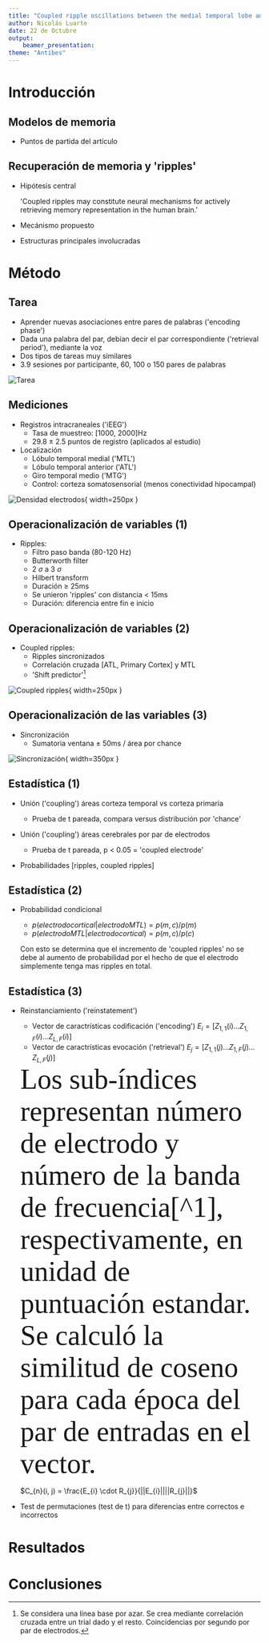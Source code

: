 ```yaml
---
title: "Coupled ripple oscillations between the medial temporal lobe and neocortex retrieve human memory supplementary"
author: Nicolás Luarte
date: 22 de Octubre
output: 
    beamer_presentation:
theme: "Antibes"
---
```


# Introducción

## Modelos de memoria
- Puntos de partida del artículo

## Recuperación de memoria y 'ripples'

- Hipótesis central

    'Coupled ripples may constitute neural mechanisms for actively retrieving memory representation in the human brain.'
    
- Mecánismo propuesto
- Estructuras principales involucradas

# Método

## Tarea

- Aprender nuevas asociaciones entre pares de palabras ('encoding phase')
- Dada una palabra del par, debían decir el par correspondiente ('retrieval period'), mediante la voz
- Dos tipos de tareas muy similares
- 3.9 sesiones por participante, 60, 100 o 150 pares de palabras

![Tarea](/home/nicoluarte/paper_phd/images/task.png)

## Mediciones

- Registros intracraneales ('iEEG')
    * Tasa de muestreo: [1000, 2000]Hz
    * 29.8 ± 2.5 puntos de registro (aplicados al estudio)
- Localización
    * Lóbulo temporal medial ('MTL')
    * Lóbulo temporal anterior ('ATL')
    * Giro temporal medio ('MTG')
    * Control: corteza somatosensorial (menos conectividad hipocampal)
    
![Densidad electrodos](/home/nicoluarte/paper_phd/images/eeg_recordings.png){ width=250px }
    
## Operacionalización de variables (1)
- Ripples:
    * Filtro paso banda (80-120 Hz)
    * Butterworth filter
    * 2 $\sigma$ a 3 $\sigma$
    * Hilbert transform
    * Duración $\ge$ 25ms
    * Se unieron 'ripples' con distancia < 15ms
    * Duración: diferencia entre fin e inicio
    
## Operacionalización de variables (2)
- Coupled ripples:
    * Ripples sincronizados
    * Correlación cruzada [ATL, Primary Cortex] y MTL
    * 'Shift predictor'[^bignote]
    
![Coupled ripples](/home/nicoluarte/paper_phd/images/coupled_ripples.png){ width=250px }
       
[^bignote]: Se considera una línea base por azar. Se crea mediante correlación cruzada entre un trial dado y el resto. Coincidencias por segundo por par de electrodos.

## Operacionalización de las variables (3)
- Sincronización
    * Sumatoria ventana $\pm$ 50ms / área por chance

![Sincronización](/home/nicoluarte/paper_phd/images/sinchronization.png){ width=350px }

## Estadística (1)
- Unión ('coupling') áreas corteza temporal vs corteza primaria
    * Prueba de t pareada, compara versus distribución por 'chance'
    
- Unión ('coupling') áreas cerebrales por par de electrodos
    * Prueba de t pareada, p < 0.05 = 'coupled electrode'
- Probabilidades [ripples, coupled ripples]

## Estadística (2)
- Probabilidad condicional
    * $p(electrodo cortical | electrodo MTL) = p(m, c) / p(m)$
    * $p(electrodo MTL | electrodo cortical) = p(m, c) / p(c)$
   
    Con esto se determina que el incremento de 'coupled ripples' no se debe al
    aumento de probabilidad por el hecho de que el electrodo simplemente tenga
    mas ripples en total.
    
## Estadística (3)
- Reinstanciamiento ('reinstatement')
    * Vector de caractrísticas codificación ('encoding')
    $E_{i} = [Z_{1, 1}(i) \ldots Z_{1, F}(i) \ldots Z_{L, F}(i)]$
    * Vector de caractrísticas evocación ('retrieval')
    $E_{j} = [Z_{1, 1}(j) \ldots Z_{1, F}(j) \ldots Z_{L, F}(j)]$
    
    <span style="font-family:Papyrus; font-size:4em;">
    Los sub-índices representan número de electrodo y número de la banda de
    frecuencia[^1], respectivamente, en unidad de puntuación estandar.
    Se calculó la similitud de coseno para cada época del par de entradas en el
    vector. 
    </span>
    
    $C_{n}(i, j) = \frac{E_{i} \cdot R_{j}}{||E_{i}||||R_{j}||}$

- Test de permutaciones (test de t) para diferencias entre correctos e incorrectos
    
[^1]: [delta(1-3), theta(3-8), alpha(8-12), beta(12-30), gamma(30-80),
    ripple band(80-120)]Hz
    

# Resultados

# Conclusiones

